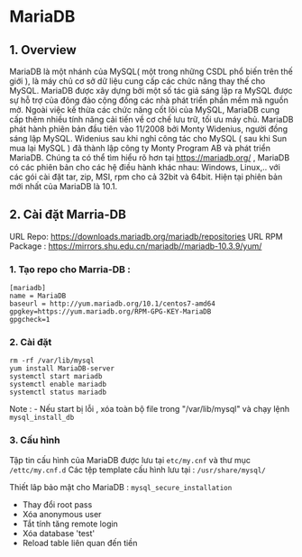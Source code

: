 
# MariaDB

## 1. Overview

MariaDB là một nhánh của MySQL( một trong những CSDL phổ biến trên thế giới ), là máy chủ cơ sở dữ liệu cung cấp các chức năng thay thế cho MySQL. MariaDB được xây dựng bởi một số tác giả sáng lập ra MySQL được sự hỗ trợ của đông đảo cộng đồng các nhà phát triển phần mềm mã nguồn mở. Ngoài việc kế thừa các chức năng cốt lõi của MySQL, MariaDB cung cấp thêm nhiều tính năng cải tiến về cơ chế lưu trữ, tối ưu máy chủ.
MariaDB phát hành phiên bản đầu tiên vào 11/2008 bởi Monty Widenius, người đồng sáng lập MySQL. Widenius sau khi nghỉ công tác cho MySQL ( sau khi Sun mua lại MySQL ) đã thành lập công ty Monty Program AB và phát triển MariaDB.
Chúng ta có thể tìm hiểu rõ hơn tại https://mariadb.org/ , MariaDB có các phiên bản cho các hệ điều hành khác nhau: Windows, Linux,.. với các gói cài đặt tar, zip, MSI, rpm cho cả 32bit và 64bit. Hiện tại phiên bản mới nhất của MariaDB là 10.1.
 
## 2. Cài đặt Marria-DB

URL Repo: https://downloads.mariadb.org/mariadb/repositories
URL RPM Package : https://mirrors.shu.edu.cn/mariadb//mariadb-10.3.9/yum/


### 1. Tạo repo cho Marria-DB :

```
[mariadb]
name = MariaDB
baseurl = http://yum.mariadb.org/10.1/centos7-amd64
gpgkey=https://yum.mariadb.org/RPM-GPG-KEY-MariaDB
gpgcheck=1
```

### 2. Cài đặt
```
rm -rf /var/lib/mysql
yum install MariaDB-server
systemctl start mariadb
systemctl enable mariadb
systemctl status mariadb
```

Note : - Nếu start bị lỗi , xóa toàn bộ file trong "/var/lib/mysql"
và chạy lệnh `mysql_install_db`

### 3. Cấu hình

Tập tin cấu hình của MariaDB được lưu tại `etc/my.cnf` và thư mục `/ettc/my.cnf.d`
Các tệp template cấu hình lưu tại : `/usr/share/mysql/`

Thiết lâp bảo mật cho MariaDB : `mysql_secure_installation`
- Thay đổi root pass
- Xóa anonymous user
- Tắt tính tăng remote login
- Xóa database 'test'
- Reload table liên quan đến tiền


